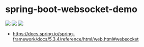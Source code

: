 # spring-boot-websocket-demo
![](https://img.shields.io/static/v1?label=java&message=1.8&color=blue)
![](https://img.shields.io/static/v1?label=spring-boot&message=2.4.5.RELEASE&color=blue)
![](https://img.shields.io/static/v1?label=junit&message=4.13.2&color=black)

* https://docs.spring.io/spring-framework/docs/5.3.4/reference/html/web.html#websocket
